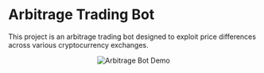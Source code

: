 
# Arbitrage Trading Bot

This project is an arbitrage trading bot designed to exploit price differences across various cryptocurrency exchanges.

<p align="center">
    <img src="yk0pt9jw21kfmcydtj9n-ezgif.com-cut.gif" alt="Arbitrage Bot Demo">
</p>

